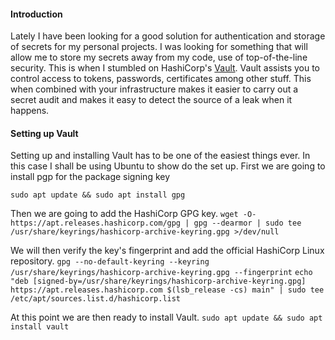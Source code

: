 #### Introduction
Lately I have been looking for a good solution for authentication and storage of secrets for my personal projects. I was looking for something that will allow me to store my secrets away from my code, use of top-of-the-line security. This is when I stumbled on HashiCorp's [Vault](https://www.vaultproject.io/). Vault assists you to control access to tokens, passwords, certificates among other stuff. This when combined with your infrastructure makes it easier to carry out a secret audit and makes it easy to detect the source of a leak when it happens.

#### Setting up Vault
Setting up and installing Vault has to be one of the easiest things ever. In this case I shall be using Ubuntu to show do the set up. 
First we are going to install pgp for the package signing key

`sudo apt update && sudo apt install gpg`

Then we are going to add the HashiCorp GPG key.
`wget -O- https://apt.releases.hashicorp.com/gpg | gpg --dearmor | sudo tee /usr/share/keyrings/hashicorp-archive-keyring.gpg >/dev/null`

We will then verify the key's fingerprint and add the official HashiCorp Linux repository.
`gpg --no-default-keyring --keyring /usr/share/keyrings/hashicorp-archive-keyring.gpg --fingerprint`
`echo "deb [signed-by=/usr/share/keyrings/hashicorp-archive-keyring.gpg] https://apt.releases.hashicorp.com $(lsb_release -cs) main" | sudo tee /etc/apt/sources.list.d/hashicorp.list`

At this point we are then ready to install Vault. 
`sudo apt update && sudo apt install vault`